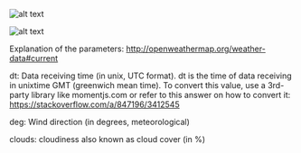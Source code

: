 ![alt text](image.png)

![alt text](image.png)




Explanation of the parameters: http://openweathermap.org/weather-data#current

dt: Data receiving time (in unix, UTC format). dt is the time of data receiving in unixtime GMT (greenwich mean time). To convert this value, use a 3rd-party library like momentjs.com or refer to this answer on how to convert it: https://stackoverflow.com/a/847196/3412545

deg: Wind direction (in degrees, meteorological)

clouds: cloudiness also known as cloud cover (in %)